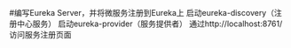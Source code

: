 #编写Eureka Server，并将微服务注册到Eureka上
启动eureka-discovery（注册中心服务）
启动eureka-provider（服务提供者）
通过http://localhost:8761/访问服务注册页面
